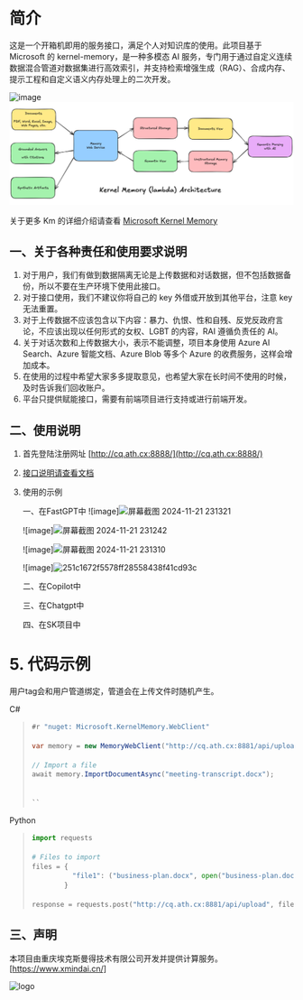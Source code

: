 # 简介
  这是一个开箱机即用的服务接口，满足个人对知识库的使用。此项目基于 Microsoft 的 kernel-memory，是一种多模态 AI 服务，专门用于通过自定义连续数据混合管道对数据集进行高效索引，并支持检索增强生成（RAG）、合成内存、提示工程和自定义语义内存处理上的二次开发。

![image](https://github.com/user-attachments/assets/2b9bf9d9-1f1e-45b3-9461-50323b4f7b7f)
![image](https://github.com/microsoft/kernel-memory/blob/main/docs/img/kernel-memory-lambda-architecture.png)

关于更多 Km 的详细介绍请查看 [Microsoft Kernel Memory](https://microsoft.github.io/kernel-memory/)

## 一、关于各种责任和使用要求说明

1. 对于用户，我们有做到数据隔离无论是上传数据和对话数据，但不包括数据备份，所以不要在生产环境下使用此接口。
2. 对于接口使用，我们不建议你将自己的 key 外借或开放到其他平台，注意 key 无法重置。
3. 对于上传数据不应该包含以下内容：暴力、仇恨、性和自残、反党反政府言论，不应该出现以任何形式的女权、LGBT 的内容，RAI 遵循负责任的 AI。
4. 关于对话次数和上传数据大小，表示不能调整，项目本身使用 Azure AI Search、Azure 智能文档、Azure Blob 等多个 Azure 的收费服务，这样会增加成本。
5. 在使用的过程中希望大家多多提取意见，也希望大家在长时间不使用的时候，及时告诉我们回收账户。
6. 平台只提供赋能接口，需要有前端项目进行支持或进行前端开发。

## 二、使用说明

1. 首先登陆注册网址 [http://cq.ath.cx:8888/](http://cq.ath.cx:8888/)
2. [接口说明请查看文档](https://github.com/gongwell/XMRAG/blob/main/%E6%8E%A5%E5%8F%A3%E4%BF%A1%E6%81%AF.md)
3. 使用的示例

   一、在FastGPT中
   ![image]![屏幕截图 2024-11-21 231321](https://github.com/user-attachments/assets/1d655bed-6668-40f1-afe8-292257116a28)
   
   ![image]![屏幕截图 2024-11-21 231242](https://github.com/user-attachments/assets/69fe3f94-95b2-4d89-ac88-7760cc0584c8)

   ![image]![屏幕截图 2024-11-21 231310](https://github.com/user-attachments/assets/797d4392-4e2b-40eb-b661-b77c4eb87dc5)

   ![image]![251c1672f5578ff28558438f41cd93c](https://github.com/user-attachments/assets/80a43b3f-38fc-4f24-9ee8-6b2b3cb646a1)


   二、在Copilot中

   三、在Chatgpt中

   四、在SK项目中

# 5. 代码示例
用户tag会和用户管道绑定，管道会在上传文件时随机产生。

 C#
> ```csharp
> #r "nuget: Microsoft.KernelMemory.WebClient"
>
> var memory = new MemoryWebClient("http://cq.ath.cx:8881/api/upload"); // <== URL of KM web service
>
> // Import a file
> await memory.ImportDocumentAsync("meeting-transcript.docx");
>
>
> ``

Python

> ```python
> import requests
>
> # Files to import
> files = {
>           "file1": ("business-plan.docx", open("business-plan.docx", "rb")),
>         }
>
> response = requests.post("http://cq.ath.cx:8881/api/upload", files=files, data=data)
> ```




## 三、声明
 本项目由重庆埃克斯曼得技术有限公司开发并提供计算服务。
 [https://www.xmindai.cn/]
 
 ![logo](https://github.com/user-attachments/assets/ff0ec800-9045-4d62-adf9-3d10a6fcd5b9)

 
